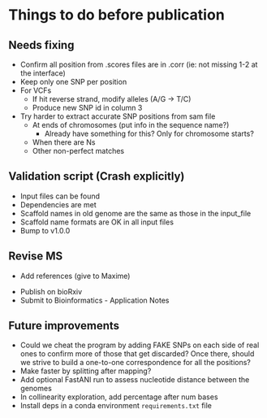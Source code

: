 # Things to do before publication

## Needs fixing
- Confirm all position from .scores files are in .corr (ie: not missing 1-2 at the interface)
- Keep only one SNP per position
- For VCFs
  - If hit reverse strand, modify alleles (A/G -> T/C)
  - Produce new SNP id in column 3
- Try harder to extract accurate SNP positions from sam file
  - At ends of chromosomes (put info in the sequence name?)
    - Already have something for this? Only for chromosome starts?
  - When there are Ns
  - Other non-perfect matches

## Validation script (Crash explicitly)
- Input files can be found
- Dependencies are met
- Scaffold names in old genome are the same as those in the input_file
- Scaffold name formats are OK in all input files
- Bump to v1.0.0

## Revise MS
* Add references (give to Maxime)
- Publish on bioRxiv
- Submit to Bioinformatics - Application Notes

## Future improvements
- Could we cheat the program by adding FAKE SNPs on each side of real ones to confirm
  more of those that get discarded? Once there, should we strive to build a one-to-one
  correspondence for all the positions?
- Make faster by splitting after mapping?
- Add optional FastANI run to assess nucleotide distance between the genomes
- In collinearity exploration, add percentage after num bases
- Install deps in a conda environment `requirements.txt` file
